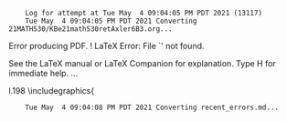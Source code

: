         Log for attempt at Tue May  4 09:04:05 PM PDT 2021 (13117)
        Tue May  4 09:04:05 PM PDT 2021 Converting 21MATH530/KBe21math530retAxler6B3.org...
Error producing PDF.
! LaTeX Error: File `' not found.

See the LaTeX manual or LaTeX Companion for explanation.
Type  H <return>  for immediate help.
 ...                                              
                                                  
l.198 \includegraphics{

        Tue May  4 09:04:08 PM PDT 2021 Converting recent_errors.md...

